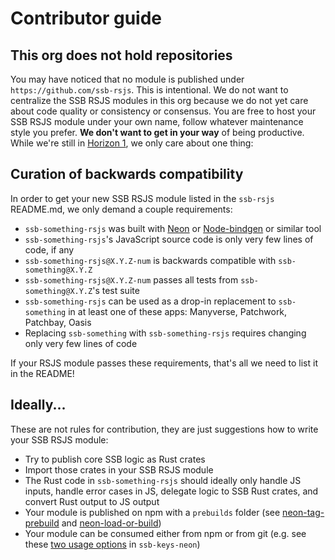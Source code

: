 # Contributor guide

## This org does not hold repositories

You may have noticed that no module is published under `https://github.com/ssb-rsjs`. This is intentional. We do not want to centralize the SSB RSJS modules in this org because we do not yet care about code quality or consistency or consensus. You are free to host your SSB RSJS module under your own name, follow whatever maintenance style you prefer. **We don't want to get in your way** of being productive. While we're still in [Horizon 1](./PLAN.md), we only care about one thing:

## Curation of backwards compatibility

In order to get your new SSB RSJS module listed in the `ssb-rsjs` README.md, we only demand a couple requirements:

- `ssb-something-rsjs` was built with [Neon](neon-bindings.com) or [Node-bindgen](https://github.com/infinyon/node-bindgen) or similar tool
- `ssb-something-rsjs`'s JavaScript source code is only very few lines of code, if any
- `ssb-something-rsjs@X.Y.Z-num` is backwards compatible with `ssb-something@X.Y.Z`
- `ssb-something-rsjs@X.Y.Z-num` passes all tests from `ssb-something@X.Y.Z`'s test suite
- `ssb-something-rsjs` can be used as a drop-in replacement to `ssb-something` in at least one of these apps: Manyverse, Patchwork, Patchbay, Oasis
- Replacing `ssb-something` with `ssb-something-rsjs` requires changing only very few lines of code

If your RSJS module passes these requirements, that's all we need to list it in the README!

## Ideally...

These are not rules for contribution, they are just suggestions how to write your SSB RSJS module:

- Try to publish core SSB logic as Rust crates
- Import those crates in your SSB RSJS module
- The Rust code in `ssb-something-rsjs` should ideally only handle JS inputs, handle error cases in JS, delegate logic to SSB Rust crates, and convert Rust output to JS output
- Your module is published on npm with a `prebuilds` folder (see [neon-tag-prebuild](https://github.com/staltz/neon-tag-prebuild) and [neon-load-or-build](https://github.com/staltz/neon-load-or-build))
- Your module can be consumed either from npm or from git (e.g. see these [two usage options](https://github.com/staltz/ssb-keys-neon#usage) in `ssb-keys-neon`)
